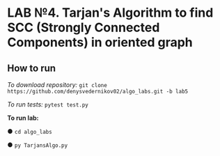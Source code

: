 # LAB №4. Tarjan's Algorithm to find SCC (Strongly Connected Components) in oriented graph
<h2>How to run</h2>

_To download repository:_ `git clone https://github.com/denysvedernikov02/algo_labs.git -b lab5`

_To run tests:_ `pytest test.py`

**To run lab:**

●	`cd algo_labs`

●	`py TarjansAlgo.py`

